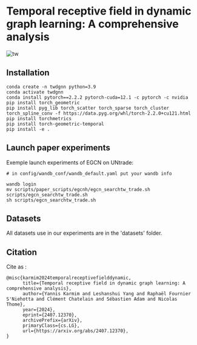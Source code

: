 # Temporal receptive field in dynamic graph learning: A comprehensive analysis
![tw](https://github.com/ykrmm/BenchmarkTW/blob/main/tw.png)

## Installation 
```
conda create -n twdgnn python=3.9
conda activate twdgnn
conda install pytorch==2.2.2 pytorch-cuda=12.1 -c pytorch -c nvidia
pip install torch_geometric
pip install pyg_lib torch_scatter torch_sparse torch_cluster torch_spline_conv -f https://data.pyg.org/whl/torch-2.2.0+cu121.html
pip install torchmetrics
pip install torch-geometric-temporal
pip install -e .
```

## Launch paper experiments 
Exemple launch experiments of EGCN on UNtrade: 
```
# in config/wandb_conf/wandb_default.yaml put your wandb info

wandb login
mv scripts/paper_scripts/egcnh/egcn_searchtw_trade.sh scripts/egcn_searchtw_trade.sh
sh scripts/egcn_searchtw_trade.sh
```
## Datasets 
All datasets use in our experiments are in the 'datasets' folder. 

## Citation
Cite as : 
```
@misc{karmim2024temporalreceptivefielddynamic,
      title={Temporal receptive field in dynamic graph learning: A comprehensive analysis}, 
      author={Yannis Karmim and Leshanshui Yang and Raphaël Fournier S'Niehotta and Clément Chatelain and Sébastien Adam and Nicolas Thome},
      year={2024},
      eprint={2407.12370},
      archivePrefix={arXiv},
      primaryClass={cs.LG},
      url={https://arxiv.org/abs/2407.12370}, 
}
```
